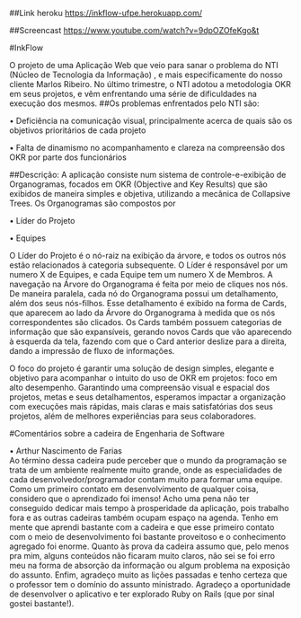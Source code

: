 ##Link heroku
https://inkflow-ufpe.herokuapp.com/

##Screencast
https://www.youtube.com/watch?v=9dpOZOfeKgo&t


#InkFlow

O projeto de uma Aplicação Web que veio para sanar o problema do NTI (Núcleo de Tecnologia da Informação) , e mais especificamente do nosso cliente Marlos Ribeiro. No último trimestre, o NTI adotou a metodologia OKR em seus projetos, e vêm enfrentando uma série de dificuldades na execução dos mesmos.
##Os problemas enfrentados pelo NTI são:

•	Deficiência na comunicação visual, principalmente acerca de quais são os objetivos prioritários de cada projeto

•	Falta de dinamismo no acompanhamento e clareza na compreensão dos OKR por parte dos funcionários

##Descrição:
A aplicação consiste num sistema de controle-e-exibição de Organogramas, focados em OKR (Objective and Key Results) que são exibidos de maneira simples e objetiva, utilizando a mecânica de Collapsive Trees.
Os Organogramas são compostos por 

•	Líder do Projeto

•	Equipes

O Líder do Projeto é o nó-raiz na exibição da árvore, e todos os outros nós estão relacionados à categoria subsequente. O Líder é responsável por um numero X de Equipes, e cada Equipe tem um numero X de Membros.
A navegação na Árvore do Organograma é feita por meio de cliques nos nós.
De maneira paralela, cada nó do Organograma possui um detalhamento, além dos seus nós-filhos. Esse detalhamento é exibido na forma de Cards, que aparecem ao lado da Árvore do Organograma à medida que os nós correspondentes são clicados. Os Cards também possuem categorias de informação que são expansíveis, gerando novos Cards que vão aparecendo à esquerda da tela, fazendo com que o Card anterior deslize para a direita, dando a impressão de fluxo de informações.

O foco do projeto é garantir uma solução de design simples, elegante e objetivo para acompanhar o intuito do uso de OKR em projetos: foco em alto desempenho. Garantindo uma compreensão visual e espacial dos projetos, metas e seus detalhamentos, esperamos impactar a organização com execuções mais rápidas, mais claras e mais satisfatórias dos seus projetos, além de melhores experiências para seus colaboradores.


#Comentários sobre a cadeira de Engenharia de Software

   • Arthur Nascimento de Farias   
    Ao término dessa cadeira pude perceber que  o mundo da programação se trata de um ambiente realmente muito grande, onde as especialidades de cada desenvolvedor/programador contam muito para formar uma equipe. Como um primeiro contato em desenvolvimento de qualquer coisa, considero que o aprendizado foi imenso! Acho uma pena não ter conseguido dedicar mais tempo à prosperidade da aplicação, pois trabalho fora e as outras cadeiras também ocupam espaço na agenda. Tenho em mente que aprendi bastante com a cadeira e que esse primeiro contato com o meio de desenvolvimento foi bastante proveitoso e o conhecimento agregado foi enorme. Quanto às prova da cadeira assumo que, pelo menos pra mim, alguns conteúdos não ficaram muito claros, não sei se foi erro meu na forma de absorção da informação ou algum problema na exposição do assunto. Enfim, agradeço muito as lições passadas e tenho certeza que o professor tem o domínio do assunto ministrado. Agradeço a oportunidade de desenvolver o aplicativo e ter explorado Ruby on Rails (que por sinal gostei bastante!).
